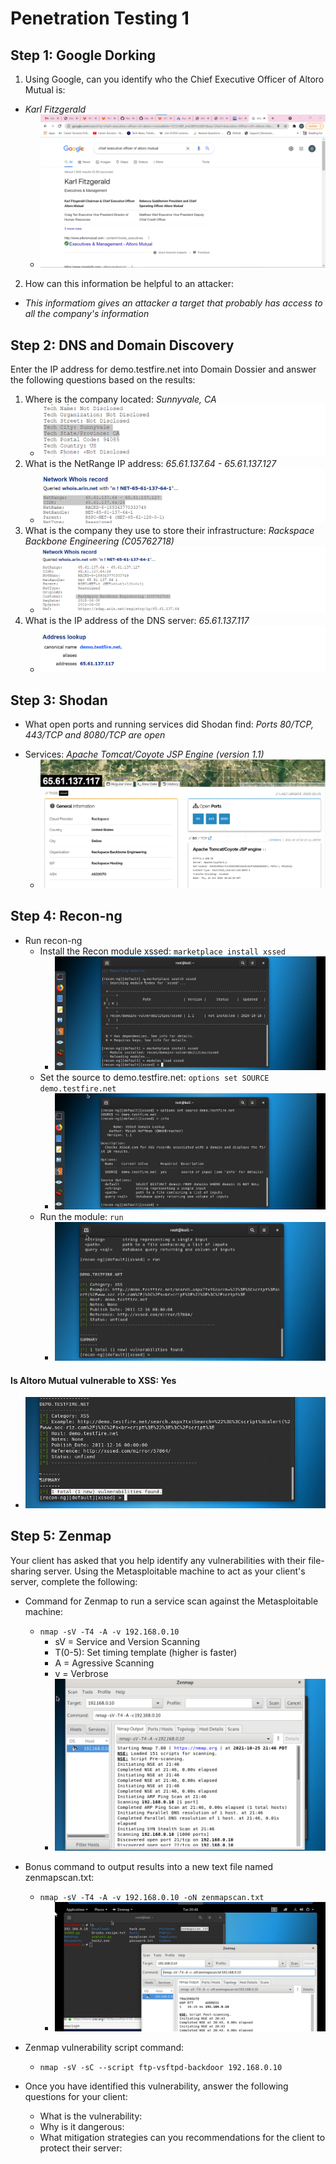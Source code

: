 # Penetration Testing 1

## Step 1: Google Dorking
1. Using Google, can you identify who the Chief Executive Officer of Altoro Mutual is:
* *Karl Fitzgerald*
  * ![alt_text](HW16/image1.png)
2. How can this information be helpful to an attacker:
* *This informatiom gives an attacker a target that probably has access to all the company's information*
## Step 2: DNS and Domain Discovery
Enter the IP address for demo.testfire.net into Domain Dossier and answer the following questions based on the results:
1. Where is the company located: *Sunnyvale, CA*
    * ![alt_text](HW16/image2.png)
2. What is the NetRange IP address: *65.61.137.64 - 65.61.137.127*
    * ![alt_text](HW16/image3.png)
3. What is the company they use to store their infrastructure: *Rackspace Backbone Engineering (C05762718)*
    * ![alt_text](HW16/image4.png)
4. What is the IP address of the DNS server: *65.61.137.117*
    * ![alt_text](HW16/image5.png)
## Step 3: Shodan
- What open ports and running services did Shodan find: *Ports 80/TCP, 443/TCP and 8080/TCP are open*
* Services: *Apache Tomcat/Coyote JSP Engine (version 1.1)*
  * ![alt_text](HW16/image6.png)
## Step 4: Recon-ng
- Run recon-ng
  - Install the Recon module xssed: `marketplace install xssed`
       * ![alt_text](HW16/image7.png)
  - Set the source to demo.testfire.net: `options set SOURCE demo.testfire.net`
      * ![alt_text](HW16/image8.png)
  - Run the module: `run`
      * ![alt_text](HW16/image9.png)
#### Is Altoro Mutual vulnerable to XSS: Yes
   * ![alt_text](HW16/image10.png)

## Step 5: Zenmap
Your client has asked that you help identify any vulnerabilities with their file-sharing server. Using the Metasploitable machine to act as your client's server, complete the following:
- Command for Zenmap to run a service scan against the Metasploitable machine:
  - `nmap -sV -T4 -A -v 192.168.0.10` 
    - sV = Service and Version Scanning 
    - T(0-5): Set timing template (higher is faster) 
    - A = Agressive Scanning
    - v = Verbrose
    * ![alt_text](HW16/image11.png)
- Bonus command to output results into a new text file named zenmapscan.txt: 
  - `nmap -sV -T4 -A -v 192.168.0.10 -oN zenmapscan.txt`
     * ![alt_text](HW16/image15.png)
- Zenmap vulnerability script command: 
  - `nmap -sV -sC --script ftp-vsftpd-backdoor 192.168.0.10`
    
  
- Once you have identified this vulnerability, answer the following questions for your client:
  - What is the vulnerability:
  - Why is it dangerous:
  - What mitigation strategies can you recommendations for the client to protect their server:
